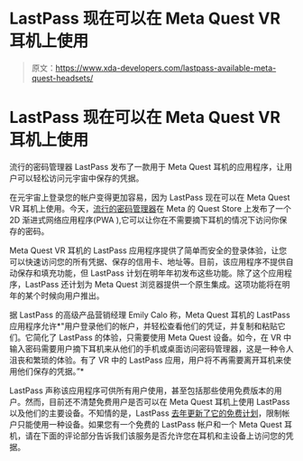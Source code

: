 # LastPass 现在可以在 Meta Quest VR 耳机上使用

> 原文：<https://www.xda-developers.com/lastpass-available-meta-quest-headsets/>

# LastPass 现在可以在 Meta Quest VR 耳机上使用

流行的密码管理器 LastPass 发布了一款用于 Meta Quest 耳机的应用程序，让用户可以轻松访问元宇宙中保存的凭据。

在元宇宙上登录您的帐户变得更加容易，因为 LastPass 现在可以在 Meta Quest VR 耳机上使用。今天，[流行的密码管理器](https://www.xda-developers.com/best-free-password-manager/)在 Meta 的 Quest Store 上发布了一个 2D 渐进式网络应用程序(PWA ),它可以让你在不需要摘下耳机的情况下访问你保存的密码。

Meta Quest VR 耳机的 LastPass 应用程序提供了简单而安全的登录体验，让您可以快速访问您的所有凭据、保存的信用卡、地址等。目前，该应用程序不提供自动保存和填充功能，但 LastPass 计划在明年年初发布这些功能。除了这个应用程序，LastPass 还计划为 Meta Quest 浏览器提供一个原生集成。这项功能将在明年的某个时候向用户推出。

据 LastPass 的高级产品营销经理 Emily Calo 称，Meta Quest 耳机的 LastPass 应用程序允许*"用户登录他们的帐户，并轻松查看他们的凭证，并复制和粘贴它们。它简化了 LastPass 的体验，只需要使用 Meta Quest 设备。如今，在 VR 中输入密码需要用户摘下耳机来从他们的手机或桌面访问密码管理器，这是一种令人沮丧和繁琐的体验。有了 VR 中的 LastPass 应用，用户将不再需要离开耳机来使用他们保存的凭据。”*

LastPass 声称该应用程序可供所有用户使用，甚至包括那些使用免费版本的用户。然而，目前还不清楚免费用户是否可以在 Meta Quest 耳机上使用 LastPass 以及他们的主要设备。不知情的是，LastPass [去年更新了它的免费计划](https://www.xda-developers.com/lastpass-free-account-device-access/)，限制帐户只能使用一种设备。如果您有一个免费的 LastPass 帐户和一个 Meta Quest 耳机，请在下面的评论部分告诉我们该服务是否允许您在耳机和主设备上访问您的凭据。
